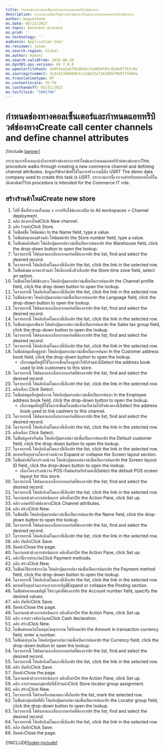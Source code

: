 ```yaml
---
title: กำหนดช่องทางคอลเซ็นเตอร์และกำหนดแอททริบิวต์ช่องทาง
description: กระบวนงานนี้นำไปสู่การสร้างช่องทางใหม่และการกำหนดแอททริบิวต์ช่องทาง
author: mugunthanm
ms.date: 05/22/2017
ms.topic: business-process
ms.prod: ''
ms.technology: ''
audience: Application User
ms.reviewer: josaw
ms.search.region: Global
ms.author: mumani
ms.search.validFrom: 2016-06-30
ms.dyn365.ops.version: AX 7.0.0
ms.openlocfilehash: 1b053ea3a5792d016cfe4850f07c65de97fbfc9e
ms.sourcegitcommit: 3cdc42346bb653c13ab33a7142dbb7969f1f6dda
ms.translationtype: HT
ms.contentlocale: th-TH
ms.lasthandoff: 03/31/2021
ms.locfileid: "5802706"
---
```

# <a name="create-call-center-channels-and-define-channel-attributes"></a><span data-ttu-id="be4f5-103">กำหนดช่องทางคอลเซ็นเตอร์และกำหนดแอททริบิวต์ช่องทาง</span><span class="sxs-lookup"><span data-stu-id="be4f5-103">Create call center channels and define channel attributes</span></span>

[!include [banner](../includes/banner.md)]

<span data-ttu-id="be4f5-104">กระบวนการนี้จะแนะนำถึงการสร้างช่องทางการค้าใหม่และกำหนดแอตทริบิวต์ของช่องทาง</span><span class="sxs-lookup"><span data-stu-id="be4f5-104">This procedure walks through creating a new commerce channel and defining channel attributes.</span></span> <span data-ttu-id="be4f5-105">ข้อมูลบริษัทสาธิตที่ใช้ในการสร้างงานนี้คือ USRT </span><span class="sxs-lookup"><span data-stu-id="be4f5-105">The demo data company used to create this task is USRT.</span></span> <span data-ttu-id="be4f5-106">กระบวนการนี้เจาะจงสำหรับบทบาทไอทีในเชิงพาณิชย์</span><span class="sxs-lookup"><span data-stu-id="be4f5-106">This procedure is intended for the Commerce IT role.</span></span>


## <a name="create-new-store"></a><span data-ttu-id="be4f5-107">สร้างร้านค้าใหม่</span><span class="sxs-lookup"><span data-stu-id="be4f5-107">Create new store</span></span>
1. <span data-ttu-id="be4f5-108">ไปที่ พื้นที่ทำงานทั้งหมด > การปรับใช้ช่องทาง</span><span class="sxs-lookup"><span data-stu-id="be4f5-108">Go to All workspaces > Channel deployment.</span></span>
2. <span data-ttu-id="be4f5-109">คลิก ช่องทางใหม่</span><span class="sxs-lookup"><span data-stu-id="be4f5-109">Click New channel.</span></span>
3. <span data-ttu-id="be4f5-110">คลิก ร้านค้า</span><span class="sxs-lookup"><span data-stu-id="be4f5-110">Click Store.</span></span>
4. <span data-ttu-id="be4f5-111">ในฟิลด์ชื่อ ให้พิมพ์ค่า </span><span class="sxs-lookup"><span data-stu-id="be4f5-111">In the Name field, type a value.</span></span>
5. <span data-ttu-id="be4f5-112">ในฟิลด์หมายเลขร้านค้า ให้พิมพ์ค่า</span><span class="sxs-lookup"><span data-stu-id="be4f5-112">In the Store number field, type a value.</span></span>
6. <span data-ttu-id="be4f5-113">ในฟิลด์คลังสินค้า ให้คลิกปุ่มดรอปดาวน์เพื่อเปิดการค้นหา</span><span class="sxs-lookup"><span data-stu-id="be4f5-113">In the Warehouse field, click the drop-down button to open the lookup.</span></span>
7. <span data-ttu-id="be4f5-114">ในรายการนี้ ให้ค้นหาและเลือกเรกคอร์ดที่ต้องการ</span><span class="sxs-lookup"><span data-stu-id="be4f5-114">In the list, find and select the desired record.</span></span>
8. <span data-ttu-id="be4f5-115">ในรายการนี้ ให้คลิกลิงค์ในแถวที่เลือก</span><span class="sxs-lookup"><span data-stu-id="be4f5-115">In the list, click the link in the selected row.</span></span>
9. <span data-ttu-id="be4f5-116">ในฟิลด์เขตเวลาของร้านค้า ให้เลือกหนึ่งตัวเลือก</span><span class="sxs-lookup"><span data-stu-id="be4f5-116">In the Store time zone field, select an option.</span></span>
10. <span data-ttu-id="be4f5-117">ในฟิลด์โพรไฟล์ช่องทาง ให้คลิกปุ่มดรอปดาวน์เพื่อเปิดการค้นหา</span><span class="sxs-lookup"><span data-stu-id="be4f5-117">In the Channel profile field, click the drop-down button to open the lookup.</span></span>
11. <span data-ttu-id="be4f5-118">ในรายการนี้ ให้คลิกลิงค์ในแถวที่เลือก</span><span class="sxs-lookup"><span data-stu-id="be4f5-118">In the list, click the link in the selected row.</span></span>
12. <span data-ttu-id="be4f5-119">ในฟิลด์ภาษา ให้คลิกปุ่มดรอปดาวน์เพื่อเปิดการค้นหา</span><span class="sxs-lookup"><span data-stu-id="be4f5-119">In the Language field, click the drop-down button to open the lookup.</span></span>
13. <span data-ttu-id="be4f5-120">ในรายการนี้ ให้ค้นหาและเลือกเรกคอร์ดที่ต้องการ</span><span class="sxs-lookup"><span data-stu-id="be4f5-120">In the list, find and select the desired record.</span></span>
14. <span data-ttu-id="be4f5-121">ในรายการนี้ ให้คลิกลิงค์ในแถวที่เลือก</span><span class="sxs-lookup"><span data-stu-id="be4f5-121">In the list, click the link in the selected row.</span></span>
15. <span data-ttu-id="be4f5-122">ในฟิลด์กลุ่มภาษีขาย ให้คลิกปุ่มดรอปดาวน์เพื่อเปิดการค้นหา</span><span class="sxs-lookup"><span data-stu-id="be4f5-122">In the Sales tax group field, click the drop-down button to open the lookup.</span></span>
16. <span data-ttu-id="be4f5-123">ในรายการนี้ ให้ค้นหาและเลือกเรกคอร์ดที่ต้องการ</span><span class="sxs-lookup"><span data-stu-id="be4f5-123">In the list, find and select the desired record.</span></span>
17. <span data-ttu-id="be4f5-124">ในรายการนี้ ให้คลิกลิงค์ในแถวที่เลือก</span><span class="sxs-lookup"><span data-stu-id="be4f5-124">In the list, click the link in the selected row.</span></span>
18. <span data-ttu-id="be4f5-125">ในฟิลด์สมุดที่อยู่ลูกค้า ให้คลิกปุ่มดรอปดาวน์เพื่อเปิดการค้นหา </span><span class="sxs-lookup"><span data-stu-id="be4f5-125">In the Customer address book field, click the drop-down button to open the lookup.</span></span>
    * <span data-ttu-id="be4f5-126">เลือกสมุดที่อยู่ที่ใช้ในการเชื่อมโยงลูกค้าไปยังร้านค้านี้</span><span class="sxs-lookup"><span data-stu-id="be4f5-126">Select the address book used to link customers to this store.</span></span>  
19. <span data-ttu-id="be4f5-127">ในรายการนี้ ให้ค้นหาและเลือกเรกคอร์ดที่ต้องการ</span><span class="sxs-lookup"><span data-stu-id="be4f5-127">In the list, find and select the desired record.</span></span>
20. <span data-ttu-id="be4f5-128">ในรายการนี้ ให้คลิกลิงค์ในแถวที่เลือก</span><span class="sxs-lookup"><span data-stu-id="be4f5-128">In the list, click the link in the selected row.</span></span>
21. <span data-ttu-id="be4f5-129">คลิกเลือก </span><span class="sxs-lookup"><span data-stu-id="be4f5-129">Click Select.</span></span>
22. <span data-ttu-id="be4f5-130">ในฟิลด์สมุดที่อยู่พนักงาน ให้คลิกปุ่มดรอปดาวน์เพื่อเปิดการค้นหา </span><span class="sxs-lookup"><span data-stu-id="be4f5-130">In the Employee address book field, click the drop-down button to open the lookup.</span></span>
    * <span data-ttu-id="be4f5-131">เลือกสมุดที่อยู่ที่ใช้ในการเชื่อมโยงพนักงานเก็บเงินไปยังช่องทางนี้</span><span class="sxs-lookup"><span data-stu-id="be4f5-131">Select the address book used to link cashiers to this channel.</span></span>  
23. <span data-ttu-id="be4f5-132">ในรายการนี้ ให้ค้นหาและเลือกเรกคอร์ดที่ต้องการ</span><span class="sxs-lookup"><span data-stu-id="be4f5-132">In the list, find and select the desired record.</span></span>
24. <span data-ttu-id="be4f5-133">ในรายการนี้ ให้คลิกลิงค์ในแถวที่เลือก</span><span class="sxs-lookup"><span data-stu-id="be4f5-133">In the list, click the link in the selected row.</span></span>
25. <span data-ttu-id="be4f5-134">คลิกเลือก </span><span class="sxs-lookup"><span data-stu-id="be4f5-134">Click Select.</span></span>
26. <span data-ttu-id="be4f5-135">ในฟิลด์ลูกค้าเริ่มต้น ให้คลิกปุ่มดรอปดาวน์เพื่อเปิดการค้นหา</span><span class="sxs-lookup"><span data-stu-id="be4f5-135">In the Default customer field, click the drop-down button to open the lookup.</span></span>
27. <span data-ttu-id="be4f5-136">ในรายการนี้ ให้คลิกลิงค์ในแถวที่เลือก</span><span class="sxs-lookup"><span data-stu-id="be4f5-136">In the list, click the link in the selected row.</span></span>
28. <span data-ttu-id="be4f5-137">ขยายหรือยุบส่วนโครงร่างหน้าจอ </span><span class="sxs-lookup"><span data-stu-id="be4f5-137">Expand or collapse the Screen layout section.</span></span>
29. <span data-ttu-id="be4f5-138">ในฟิลด์รหัสโครงร่างหน้าจอ ให้คลิกปุ่มดรอปดาวน์เพื่อเปิดการค้นหา</span><span class="sxs-lookup"><span data-stu-id="be4f5-138">In the Screen layout ID field, click the drop-down button to open the lookup.</span></span>
    * <span data-ttu-id="be4f5-139">เลือกโครงร่างหน้าจอ POS เริ่มต้นสำหรับร้านค้านี้</span><span class="sxs-lookup"><span data-stu-id="be4f5-139">Select the default POS screen layout for this store.</span></span>  
30. <span data-ttu-id="be4f5-140">ในรายการนี้ ให้ค้นหาและเลือกเรกคอร์ดที่ต้องการ</span><span class="sxs-lookup"><span data-stu-id="be4f5-140">In the list, find and select the desired record.</span></span>
31. <span data-ttu-id="be4f5-141">ในรายการนี้ ให้คลิกลิงค์ในแถวที่เลือก</span><span class="sxs-lookup"><span data-stu-id="be4f5-141">In the list, click the link in the selected row.</span></span>
32. <span data-ttu-id="be4f5-142">ในบานหน้าต่างการดำเนินการ คลิกตั้งค่า</span><span class="sxs-lookup"><span data-stu-id="be4f5-142">On the Action Pane, click Set up.</span></span>
33. <span data-ttu-id="be4f5-143">คลิก แอตทริบิวต์ช่องทาง</span><span class="sxs-lookup"><span data-stu-id="be4f5-143">Click Channel attributes.</span></span>
34. <span data-ttu-id="be4f5-144">คลิก สร้าง</span><span class="sxs-lookup"><span data-stu-id="be4f5-144">Click New.</span></span>
35. <span data-ttu-id="be4f5-145">ในฟิลด์ชื่อ ให้คลิกปุ่มดรอปดาวน์เพื่อเปิดการค้นหา</span><span class="sxs-lookup"><span data-stu-id="be4f5-145">In the Name field, click the drop-down button to open the lookup.</span></span>
36. <span data-ttu-id="be4f5-146">ในรายการนี้ ให้ค้นหาและเลือกเรกคอร์ดที่ต้องการ</span><span class="sxs-lookup"><span data-stu-id="be4f5-146">In the list, find and select the desired record.</span></span>
37. <span data-ttu-id="be4f5-147">ในรายการนี้ ให้คลิกลิงค์ในแถวที่เลือก</span><span class="sxs-lookup"><span data-stu-id="be4f5-147">In the list, click the link in the selected row.</span></span>
38. <span data-ttu-id="be4f5-148">คลิก บันทึก</span><span class="sxs-lookup"><span data-stu-id="be4f5-148">Click Save.</span></span>
39. <span data-ttu-id="be4f5-149">ปิดหน้า</span><span class="sxs-lookup"><span data-stu-id="be4f5-149">Close the page.</span></span>
40. <span data-ttu-id="be4f5-150">ในบานหน้าต่างการดำเนินการ คลิกตั้งค่า</span><span class="sxs-lookup"><span data-stu-id="be4f5-150">On the Action Pane, click Set up.</span></span>
41. <span data-ttu-id="be4f5-151">คลิกวิธีการชำระเงิน</span><span class="sxs-lookup"><span data-stu-id="be4f5-151">Click Payment methods.</span></span>
42. <span data-ttu-id="be4f5-152">คลิก สร้าง</span><span class="sxs-lookup"><span data-stu-id="be4f5-152">Click New.</span></span>
43. <span data-ttu-id="be4f5-153">ในฟิลด์วิธีการชำระเงิน ให้คลิกปุ่มดรอปดาวน์เพื่อเปิดการค้นหา</span><span class="sxs-lookup"><span data-stu-id="be4f5-153">In the Payment method field, click the drop-down button to open the lookup.</span></span>
44. <span data-ttu-id="be4f5-154">ในรายการนี้ ให้คลิกลิงค์ในแถวที่เลือก</span><span class="sxs-lookup"><span data-stu-id="be4f5-154">In the list, click the link in the selected row.</span></span>
45. <span data-ttu-id="be4f5-155">ขยายหรือยุบส่วนการลงรายการบัญชี</span><span class="sxs-lookup"><span data-stu-id="be4f5-155">Expand or collapse the Posting section.</span></span>
46. <span data-ttu-id="be4f5-156">ในฟิลด์หมายเลขบัญชี ให้ระบุค่าที่ต้องการ</span><span class="sxs-lookup"><span data-stu-id="be4f5-156">In the Account number field, specify the desired values.</span></span>
47. <span data-ttu-id="be4f5-157">คลิก บันทึก</span><span class="sxs-lookup"><span data-stu-id="be4f5-157">Click Save.</span></span>
48. <span data-ttu-id="be4f5-158">ปิดหน้า</span><span class="sxs-lookup"><span data-stu-id="be4f5-158">Close the page.</span></span>
49. <span data-ttu-id="be4f5-159">ในบานหน้าต่างการดำเนินการ คลิกตั้งค่า</span><span class="sxs-lookup"><span data-stu-id="be4f5-159">On the Action Pane, click Set up.</span></span>
50. <span data-ttu-id="be4f5-160">คลิก การตรวจนับเงินสด</span><span class="sxs-lookup"><span data-stu-id="be4f5-160">Click Cash declaration.</span></span>
51. <span data-ttu-id="be4f5-161">คลิก สร้าง</span><span class="sxs-lookup"><span data-stu-id="be4f5-161">Click New.</span></span>
52. <span data-ttu-id="be4f5-162">ในฟิลด์ยอดเงินในสกุลเงินธุรกรรม ให้ป้อนค่า</span><span class="sxs-lookup"><span data-stu-id="be4f5-162">In the Amount in transaction currency field, enter a number.</span></span>
53. <span data-ttu-id="be4f5-163">ในฟิลด์สกุลเงิน ให้คลิกปุ่มดรอปดาวน์เพื่อเปิดการค้นหา</span><span class="sxs-lookup"><span data-stu-id="be4f5-163">In the Currency field, click the drop-down button to open the lookup.</span></span>
54. <span data-ttu-id="be4f5-164">ในรายการนี้ ให้ค้นหาและเลือกเรกคอร์ดที่ต้องการ</span><span class="sxs-lookup"><span data-stu-id="be4f5-164">In the list, find and select the desired record.</span></span>
55. <span data-ttu-id="be4f5-165">ในรายการนี้ ให้คลิกลิงค์ในแถวที่เลือก</span><span class="sxs-lookup"><span data-stu-id="be4f5-165">In the list, click the link in the selected row.</span></span>
56. <span data-ttu-id="be4f5-166">คลิก บันทึก</span><span class="sxs-lookup"><span data-stu-id="be4f5-166">Click Save.</span></span>
57. <span data-ttu-id="be4f5-167">ปิดหน้า</span><span class="sxs-lookup"><span data-stu-id="be4f5-167">Close the page.</span></span>
58. <span data-ttu-id="be4f5-168">ในบานหน้าต่างการดำเนินการ คลิกตั้งค่า</span><span class="sxs-lookup"><span data-stu-id="be4f5-168">On the Action Pane, click Set up.</span></span>
59. <span data-ttu-id="be4f5-169">คลิก การกำหนดกลุ่มรหัสที่ตั้งร้านค้า</span><span class="sxs-lookup"><span data-stu-id="be4f5-169">Click Store locator group assignment.</span></span>
60. <span data-ttu-id="be4f5-170">คลิก สร้าง</span><span class="sxs-lookup"><span data-stu-id="be4f5-170">Click New.</span></span>
61. <span data-ttu-id="be4f5-171">ในรายการนี้ ให้ทำเครื่องหมายแถวที่เลือก</span><span class="sxs-lookup"><span data-stu-id="be4f5-171">In the list, mark the selected row.</span></span>
62. <span data-ttu-id="be4f5-172">ในฟิลด์กลุ่มรหัสที่ตั้ง ให้คลิกปุ่มดรอปดาวน์เพื่อเปิดการค้นหา</span><span class="sxs-lookup"><span data-stu-id="be4f5-172">In the Locator group field, click the drop-down button to open the lookup.</span></span>
63. <span data-ttu-id="be4f5-173">ในรายการนี้ ให้ค้นหาและเลือกเรกคอร์ดที่ต้องการ</span><span class="sxs-lookup"><span data-stu-id="be4f5-173">In the list, find and select the desired record.</span></span>
64. <span data-ttu-id="be4f5-174">ในรายการนี้ ให้คลิกลิงค์ในแถวที่เลือก</span><span class="sxs-lookup"><span data-stu-id="be4f5-174">In the list, click the link in the selected row.</span></span>
65. <span data-ttu-id="be4f5-175">คลิก บันทึก</span><span class="sxs-lookup"><span data-stu-id="be4f5-175">Click Save.</span></span>
66. <span data-ttu-id="be4f5-176">ปิดหน้า</span><span class="sxs-lookup"><span data-stu-id="be4f5-176">Close the page.</span></span>



[!INCLUDE[footer-include](../../includes/footer-banner.md)]